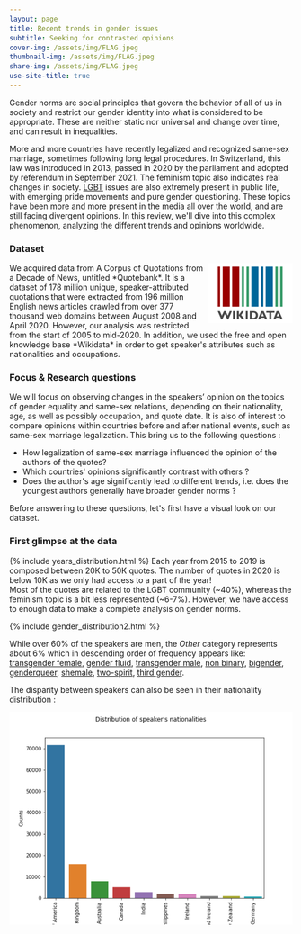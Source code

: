 ```yaml
---
layout: page
title: Recent trends in gender issues
subtitle: Seeking for contrasted opinions
cover-img: /assets/img/FLAG.jpeg
thumbnail-img: /assets/img/FLAG.jpeg
share-img: /assets/img/FLAG.jpeg
use-site-title: true
---
```



Gender norms are social principles that govern the behavior of all of us in society and restrict our gender identity into what is considered to be appropriate. These are neither static nor universal and change over time, and can result in inequalities.

More and more countries have recently legalized and recognized same-sex marriage, sometimes following long legal procedures. In Switzerland, this law was introduced in 2013, passed in 2020 by the parliament and adopted by referendum in September 2021. The feminism topic also indicates real changes in society. [LGBT](https://en.wikipedia.org/wiki/LGBT_community) issues are also extremely present in public life, with emerging pride movements and pure gender questioning. 
These topics have been more and more present in the media all over the world, and are still facing divergent opinions. In this review, we'll dive into this complex phenomenon, analyzing the different trends and opinions worldwide.

### Dataset

<img src="assets/img/wikidata_logo.png" alt="wikidata_logo" width="150" style="float:right"/>
We acquired data from A Corpus of Quotations from a Decade of News, untitled *Quotebank*. It is a dataset of 178 million unique, speaker-attributed quotations that were extracted from 196 million English news articles crawled from over 377 thousand web domains between August 2008 and April 2020. However, our analysis was restricted from the start of 2005 to mid-2020. In addition, we used the free and open knowledge base *Wikidata* in order to get speaker's attributes such as nationalities and occupations.



### Focus & Research questions 

We will focus on observing changes in the speakers’ opinion on the topics of gender equality and same-sex relations, depending on their nationality, age, as well as possibly occupation, and quote date. It is also of interest to compare opinions within countries before and after national events, such as same-sex marriage legalization. This bring us to the following questions : 

- How legalization of same-sex marriage influenced the opinion of the authors of the quotes?
- Which countries' opinions significantly contrast with others ?
- Does the author's age significantly lead to different trends, i.e. does the youngest authors generally have broader gender norms ? 

Before answering to these questions, let's first have a visual look on our dataset.

### First glimpse at the data
<!--- _(add bar plot)!_ -->
{% include years_distribution.html %}
Each year from 2015 to 2019 is composed between 20K to 50K quotes. The number of quotes in 2020 is below 10K as we only had access to a part of the year!  
Most of the quotes are related to the LGBT community (~40%), whereas the feminism topic is a bit less represented (~6-7%). However, we have access to enough data to make a complete analysis on gender norms.

<!--- _(add bar plot)!_ -->
{% include gender_distribution2.html %}

While over 60% of the speakers are men, the *Other* category represents about 6% which in descending order of frequency appears like: [transgender female](https://en.wikipedia.org/wiki/Trans_woman), [gender fluid](https://www.health.harvard.edu/blog/gender-fluidity-what-it-means-and-why-support-matters-2020120321544), [transgender male](https://en.wikipedia.org/wiki/Trans_man), [non binary](https://en.wikipedia.org/wiki/Non-binary_gender), [bigender](https://gender.fandom.com/wiki/Bigender), [genderqueer](https://www.webmd.com/a-to-z-guides/what-does-genderqueer-mean), [shemale](https://en.wikipedia.org/wiki/Shemale), [two-spirit](https://en.wikipedia.org/wiki/Two-spirit), [third gender](https://en.wikipedia.org/wiki/Third_gender).

The disparity between speakers can also be seen in their nationality distribution :

<!--- _(histogram showing check in hours)!_ -->
<img src="assets/img/nationalities.png" class="center"/>



